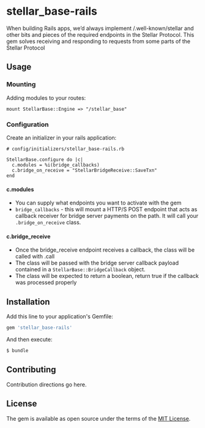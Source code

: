 # stellar_base-rails

When building Rails apps, we’d always implement /.well-known/stellar and other bits and pieces of the required endpoints in the Stellar Protocol. This gem solves receiving and responding to requests from some parts of the Stellar Protocol

## Usage

### Mounting
Adding modules to your routes:

```
mount StellarBase::Engine => "/stellar_base"
```

### Configuration
Create an initializer in your rails application:

```
# config/initializers/stellar_base-rails.rb

StellarBase.configure do |c|
  c.modules = %i(bridge_callbacks)
  c.bridge_on_receive = "StellarBridgeReceive::SaveTxn"
end
```

#### c.modules
- You can supply what endpoints you want to activate with the gem
- `bridge_callbacks` - this will mount a HTTP/S POST endpoint that acts as callback receiver for bridge server payments on the path. It will call your `.bridge_on_receive` class.

#### c.bridge_receive
- Once the bridge_receive endpoint receives a callback, the class will be called with .call
- The class will be passed with the bridge server callback payload contained in a `StellarBase::BridgeCallback` object.
- The class will be expected to return a boolean, return true if the callback was processed properly

## Installation
Add this line to your application's Gemfile:

```ruby
gem 'stellar_base-rails'
```

And then execute:
```bash
$ bundle
```

## Contributing
Contribution directions go here.

## License
The gem is available as open source under the terms of the [MIT License](http://opensource.org/licenses/MIT).
